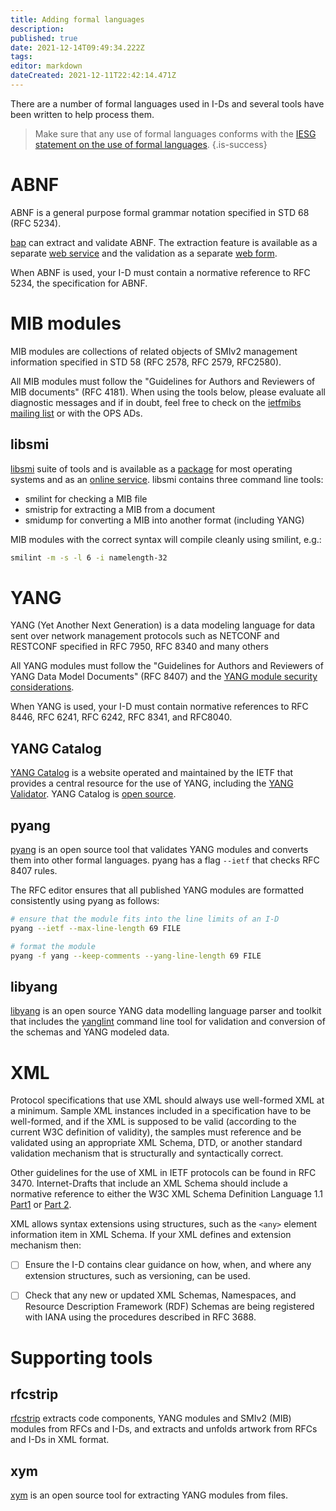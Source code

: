 ```yaml
---
title: Adding formal languages
description: 
published: true
date: 2021-12-14T09:49:34.222Z
tags: 
editor: markdown
dateCreated: 2021-12-11T22:42:14.471Z
---
```


There are a number of formal languages used in I-Ds and several tools have been written to help process them. 

> Make sure that any use of formal languages conforms with the [IESG statement on the use of formal languages](https://www.ietf.org/about/groups/iesg/statements/formal-languages-use/).
{.is-success}

# ABNF
ABNF is a general purpose formal grammar notation specified in STD 68 (RFC 5234).

[bap](https://github.com/ietf-tools/bap) can extract and validate ABNF.  The extraction feature is available as a separate [web service](https://tools.ietf.org/abnf/) and the validation as a separate [web form](https://tools.ietf.org/tools/bap/abnf.cgi).

When ABNF is used, your I-D must contain a normative reference to RFC 5234, the specification for ABNF.

# MIB modules
MIB modules are collections of related objects of SMIv2 management information specified in STD 58 (RFC 2578, RFC 2579, RFC2580).

All MIB modules must follow the "Guidelines for Authors and Reviewers of MIB documents" (RFC 4181).  When using the tools below, please evaluate all diagnostic messages and if in doubt, feel free to check on the [ietfmibs mailing list](https://www.ietf.org/mailman/listinfo/IETFMIBS) or with the OPS ADs.

## libsmi
[libsmi](https://www.ibr.cs.tu-bs.de/projects/libsmi/download.html?lang=de) suite of tools and is available as a [package](https://command-not-found.com/smilint) for most operating systems and as an [online service](https://www.ibr.cs.tu-bs.de/projects/libsmi/tools/). libsmi contains three command line tools:

* smilint for checking a MIB file
* smistrip for extracting a MIB from a document
* smidump for converting a MIB into another format (including YANG) 

MIB modules with the correct syntax will compile cleanly using smilint, e.g.:
```bash
smilint -m -s -l 6 -i namelength-32
```

# YANG
YANG (Yet Another Next Generation) is a data modeling language for data sent over network management protocols such as NETCONF and RESTCONF specified in RFC 7950, RFC 8340 and many others  

All YANG modules must follow the "Guidelines for Authors and Reviewers of YANG Data Model Documents" (RFC 8407) and the [YANG module security considerations](https://trac.ietf.org/trac/ops/wiki/yang-security-guidelines).

When YANG is used, your I-D must contain normative references to RFC 8446, RFC 6241, RFC 6242, RFC 8341, and RFC8040.

## YANG Catalog
[YANG Catalog](https://www.yangvalidator.com/) is a website operated and maintained by the IETF that provides a central resource for the use of YANG, including the [YANG Validator](https://www.yangvalidator.com/yangvalidator).  YANG Catalog is [open source](https://github.com/YangCatalog).

## pyang
[pyang](https://github.com/mbj4668/pyang) is an open source tool that validates YANG modules and converts them into other formal languages. pyang has a flag `--ietf` that checks RFC 8407 rules.

The RFC editor ensures that all published YANG modules are formatted consistently using pyang as follows:

```bash
# ensure that the module fits into the line limits of an I-D
pyang --ietf --max-line-length 69 FILE

# format the module
pyang -f yang --keep-comments --yang-line-length 69 FILE
```

## libyang
[libyang](https://github.com/CESNET/libyang) is an open source YANG data modelling language parser and toolkit that includes the [yanglint](https://github.com/CESNET/libyang/blob/master/tools/lint/examples/README.md) command line tool for validation and conversion of the schemas and YANG modeled data.

# XML
Protocol specifications that use XML should always use well-formed XML at a minimum. Sample XML instances included in a specification have to be well-formed, and if the XML is supposed to be valid (according to the current W3C definition of validity), the samples must reference and be validated using an appropriate XML Schema, DTD, or another standard validation mechanism that is structurally and syntactically correct.

Other guidelines for the use of XML in IETF protocols can be found in RFC 3470. Internet-Drafts that include an XML Schema should include a normative reference to either the W3C XML Schema Definition Language 1.1 [Part1](https://www.w3.org/TR/xmlschema11-1/) or [Part 2](https://www.w3.org/TR/xmlschema11-2/).

XML allows syntax extensions using structures, such as the `<any>` element information item in XML Schema.  If your XML defines and extension mechanism then:

- [ ] Ensure the I-D contains clear guidance on how, when, and where any extension structures, such as versioning, can be used.
- [ ] Check that any new or updated XML Schemas, Namespaces, and Resource Description Framework (RDF) Schemas are being registered with IANA using the procedures described in RFC 3688.


# Supporting tools

## rfcstrip
[rfcstrip](https://github.com/mbj4668/rfcstrip) extracts code components, YANG modules and SMIv2 (MIB) modules from RFCs and I-Ds, and extracts and unfolds artwork from RFCs and I-Ds in XML format.

## xym
[xym](https://github.com/xym-tool/xym) is an open source tool for extracting YANG modules from files.

